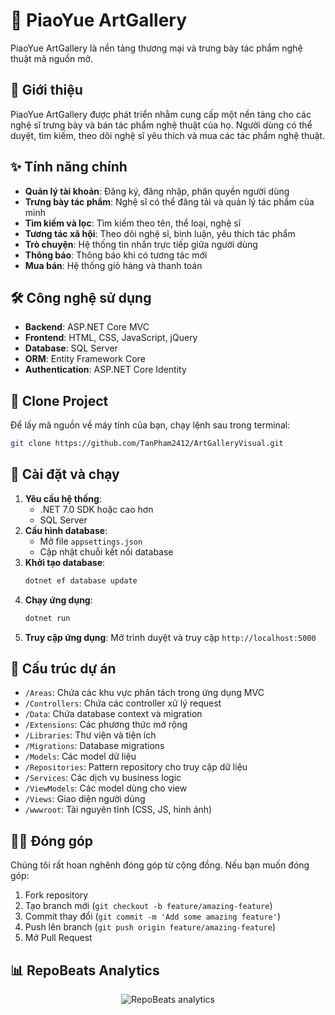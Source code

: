 # 🎵 PiaoYue ArtGallery
PiaoYue ArtGallery là nền tảng thương mại và trưng bày tác phẩm nghệ thuật mã nguồn mở.

## 📝 Giới thiệu
PiaoYue ArtGallery được phát triển nhằm cung cấp một nền tảng cho các nghệ sĩ trưng bày và bán tác phẩm nghệ thuật của họ. Người dùng có thể duyệt, tìm kiếm, theo dõi nghệ sĩ yêu thích và mua các tác phẩm nghệ thuật.

## ✨ Tính năng chính
- **Quản lý tài khoản**: Đăng ký, đăng nhập, phân quyền người dùng
- **Trưng bày tác phẩm**: Nghệ sĩ có thể đăng tải và quản lý tác phẩm của mình
- **Tìm kiếm và lọc**: Tìm kiếm theo tên, thể loại, nghệ sĩ
- **Tương tác xã hội**: Theo dõi nghệ sĩ, bình luận, yêu thích tác phẩm
- **Trò chuyện**: Hệ thống tin nhắn trực tiếp giữa người dùng
- **Thông báo**: Thông báo khi có tương tác mới
- **Mua bán**: Hệ thống giỏ hàng và thanh toán

## 🛠️ Công nghệ sử dụng
- **Backend**: ASP.NET Core MVC
- **Frontend**: HTML, CSS, JavaScript, jQuery
- **Database**: SQL Server
- **ORM**: Entity Framework Core
- **Authentication**: ASP.NET Core Identity

## 🚀 Clone Project
Để lấy mã nguồn về máy tính của bạn, chạy lệnh sau trong terminal:
```bash
git clone https://github.com/TanPham2412/ArtGalleryVisual.git
```

## 🔧 Cài đặt và chạy
1. **Yêu cầu hệ thống**:
   - .NET 7.0 SDK hoặc cao hơn
   - SQL Server
2. **Cấu hình database**:
   - Mở file `appsettings.json`
   - Cập nhật chuỗi kết nối database
3. **Khởi tạo database**:
   ```bash
   dotnet ef database update
   ```
4. **Chạy ứng dụng**:
   ```bash
   dotnet run
   ```
5. **Truy cập ứng dụng**: Mở trình duyệt và truy cập `http://localhost:5000`

## 📁 Cấu trúc dự án
- `/Areas`: Chứa các khu vực phân tách trong ứng dụng MVC
- `/Controllers`: Chứa các controller xử lý request
- `/Data`: Chứa database context và migration
- `/Extensions`: Các phương thức mở rộng
- `/Libraries`: Thư viện và tiện ích
- `/Migrations`: Database migrations
- `/Models`: Các model dữ liệu
- `/Repositories`: Pattern repository cho truy cập dữ liệu
- `/Services`: Các dịch vụ business logic
- `/ViewModels`: Các model dùng cho view
- `/Views`: Giao diện người dùng
- `/wwwroot`: Tài nguyên tĩnh (CSS, JS, hình ảnh)

## 👨‍💻 Đóng góp
Chúng tôi rất hoan nghênh đóng góp từ cộng đồng. Nếu bạn muốn đóng góp:
1. Fork repository
2. Tạo branch mới (`git checkout -b feature/amazing-feature`)
3. Commit thay đổi (`git commit -m 'Add some amazing feature'`)
4. Push lên branch (`git push origin feature/amazing-feature`)
5. Mở Pull Request

## 📊 RepoBeats Analytics
<p align="center">
    <img src="https://repobeats.axiom.co/api/embed/d2fd449cf12eb010947325731445c985db76b96f.svg" alt="RepoBeats analytics" />
</p>
